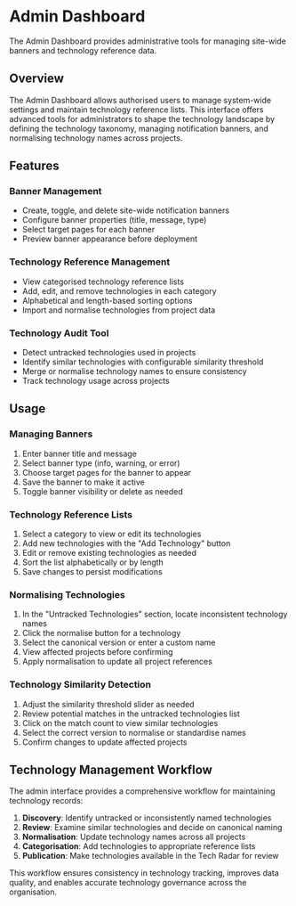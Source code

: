 # Admin Dashboard

The Admin Dashboard provides administrative tools for managing site-wide banners and technology reference data.

## Overview

The Admin Dashboard allows authorised users to manage system-wide settings and maintain technology reference lists. This interface offers advanced tools for administrators to shape the technology landscape by defining the technology taxonomy, managing notification banners, and normalising technology names across projects.

## Features

### Banner Management

- Create, toggle, and delete site-wide notification banners
- Configure banner properties (title, message, type)
- Select target pages for each banner
- Preview banner appearance before deployment

### Technology Reference Management

- View categorised technology reference lists
- Add, edit, and remove technologies in each category
- Alphabetical and length-based sorting options
- Import and normalise technologies from project data

### Technology Audit Tool

- Detect untracked technologies used in projects
- Identify similar technologies with configurable similarity threshold
- Merge or normalise technology names to ensure consistency
- Track technology usage across projects

## Usage

### Managing Banners

1. Enter banner title and message
2. Select banner type (info, warning, or error)
3. Choose target pages for the banner to appear
4. Save the banner to make it active
5. Toggle banner visibility or delete as needed

### Technology Reference Lists

1. Select a category to view or edit its technologies
2. Add new technologies with the "Add Technology" button
3. Edit or remove existing technologies as needed
4. Sort the list alphabetically or by length
5. Save changes to persist modifications

### Normalising Technologies

1. In the "Untracked Technologies" section, locate inconsistent technology names
2. Click the normalise button for a technology
3. Select the canonical version or enter a custom name
4. View affected projects before confirming
5. Apply normalisation to update all project references

### Technology Similarity Detection

1. Adjust the similarity threshold slider as needed
2. Review potential matches in the untracked technologies list
3. Click on the match count to view similar technologies
4. Select the correct version to normalise or standardise names
5. Confirm changes to update affected projects

## Technology Management Workflow

The admin interface provides a comprehensive workflow for maintaining technology records:

1. **Discovery**: Identify untracked or inconsistently named technologies
2. **Review**: Examine similar technologies and decide on canonical naming
3. **Normalisation**: Update technology names across all projects
4. **Categorisation**: Add technologies to appropriate reference lists
5. **Publication**: Make technologies available in the Tech Radar for review

This workflow ensures consistency in technology tracking, improves data quality, and enables accurate technology governance across the organisation.
